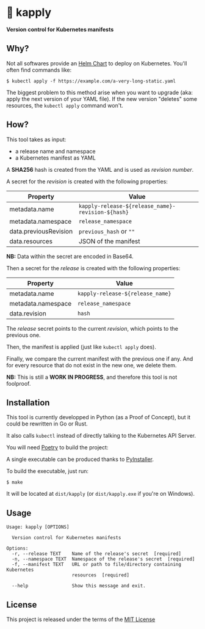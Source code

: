 # :construction: kapply

**Version control for Kubernetes manifests**

## Why?

Not all softwares provide an [Helm Chart](https://helm.sh) to deploy on
Kubernetes. You'll often find commands like:

```
$ kubectl apply -f https://example.com/a-very-long-static.yaml
```

The biggest problem to this method arise when you want to upgrade (aka: apply
the next version of your YAML file). If the new version "deletes" some
resources, the `kubectl apply` command won't.

## How?

This tool takes as input:

 - a release name and namespace
 - a Kubernetes manifest as YAML

A **SHA256** hash is created from the YAML and is used as *revision number*.

A secret for the *revision* is created with the following properties:

| Property | Value |
| --- | --- |
| metadata.name | `kapply-release-${release_name}-revision-${hash}` |
| metadata.namespace | `release_namespace` |
| data.previousRevision | `previous_hash` or `""` |
| data.resources | JSON of the manifest |

**NB:** Data within the secret are encoded in Base64.

Then a secret for the *release* is created with the following properties:

| Property | Value |
| --- | --- |
| metadata.name | `kapply-release-${release_name}` |
| metadata.namespace | `release_namespace` |
| data.revision | `hash` |

The *release* secret points to the current *revision*, which points to the
previous one.

Then, the manifest is applied (just like `kubectl apply` does).

Finally, we compare the current manifest with the previous one if any. And for
every resource that do not exist in the new one, we delete them.

**NB:** This is still a **WORK IN PROGRESS**, and therefore this tool is not
foolproof.

## Installation

This tool is currently developped in Python (as a Proof of Concept), but it
could be rewritten in Go or Rust.

It also calls `kubectl` instead of directly talking to the Kubernetes API
Server.

You will need [Poetry](https://python-poetry.org/) to build the project:

A single executable can be produced thanks to [PyInstaller](https://pyinstaller.readthedocs.io/).

To build the executable, just run:

```
$ make
```

It will be located at `dist/kapply` (or `dist/kapply.exe` if you're on Windows).

## Usage

```
Usage: kapply [OPTIONS]

  Version control for Kubernetes manifests

Options:
  -r, --release TEXT    Name of the release's secret  [required]
  -n, --namespace TEXT  Namespace of the release's secret  [required]      
  -f, --manifest TEXT   URL or path to file/directory containing Kubernetes
                        resources  [required]

  --help                Show this message and exit.
```

## License

This project is released under the terms of the [MIT License](./LICENSE.txt)
